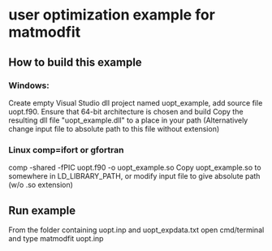 # user optimization example for matmodfit

## How to build this example
### Windows: 
Create empty Visual Studio dll project named uopt_example, add source file uopt.f90. 
Ensure that 64-bit architecture is chosen and build
Copy the resulting dll file "uopt_example.dll" to a place in your path 
(Alternatively change input file to absolute path to this file without extension)

### Linux comp=ifort or gfortran
comp -shared -fPIC uopt.f90 -o uopt_example.so
Copy uopt_example.so to somewhere in LD_LIBRARY_PATH, or modify input file to give absolute path (w/o .so extension)

## Run example
From the folder containing uopt.inp and uopt_expdata.txt open cmd/terminal and type
matmodfit uopt.inp

